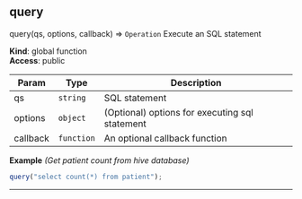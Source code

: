 ## query

query(qs, options, callback) ⇒ <code>Operation</code>
Execute an SQL statement

**Kind**: global function  
**Access**: public  

| Param | Type | Description |
| --- | --- | --- |
| qs | <code>string</code> | SQL statement |
| options | <code>object</code> | (Optional) options for executing sql statement |
| callback | <code>function</code> | An optional callback function |

**Example** *(Get patient count from hive database)*  
```js
query("select count(*) from patient");
```

* * *

